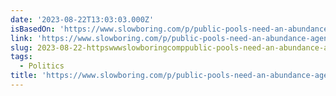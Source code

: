 ```yaml
---
date: '2023-08-22T13:03:03.000Z'
isBasedOn: 'https://www.slowboring.com/p/public-pools-need-an-abundance-agenda'
link: 'https://www.slowboring.com/p/public-pools-need-an-abundance-agenda'
slug: 2023-08-22-httpswwwslowboringcomppublic-pools-need-an-abundance-agenda
tags:
  - Politics
title: 'https://www.slowboring.com/p/public-pools-need-an-abundance-agenda'
---
```


